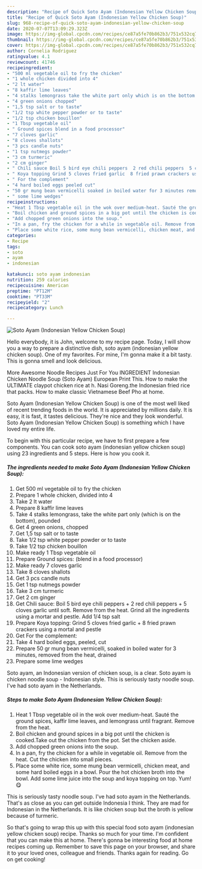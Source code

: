 ```yaml
---
description: "Recipe of Quick Soto Ayam (Indonesian Yellow Chicken Soup)"
title: "Recipe of Quick Soto Ayam (Indonesian Yellow Chicken Soup)"
slug: 968-recipe-of-quick-soto-ayam-indonesian-yellow-chicken-soup
date: 2020-07-07T13:09:29.323Z
image: https://img-global.cpcdn.com/recipes/ce87a5fe70b862b3/751x532cq70/soto-ayam-indonesian-yellow-chicken-soup-recipe-main-photo.jpg
thumbnail: https://img-global.cpcdn.com/recipes/ce87a5fe70b862b3/751x532cq70/soto-ayam-indonesian-yellow-chicken-soup-recipe-main-photo.jpg
cover: https://img-global.cpcdn.com/recipes/ce87a5fe70b862b3/751x532cq70/soto-ayam-indonesian-yellow-chicken-soup-recipe-main-photo.jpg
author: Cornelia Rodriguez
ratingvalue: 4.1
reviewcount: 41746
recipeingredient:
- "500 ml vegetable oil to fry the chicken"
- "1 whole chicken divided into 4"
- "2 lt water"
- "8 kaffir lime leaves"
- "4 stalks lemongrass take the white part only which is on the bottom pounded"
- "4 green onions chopped"
- "1,5 tsp salt or to taste"
- "1/2 tsp white pepper powder or to taste"
- "1/2 tsp chicken bouillon"
- "1 Tbsp vegetable oil"
- " Ground spices blend in a food processor"
- "7 cloves garlic"
- "8 cloves shallots"
- "3 pcs candle nuts"
- "1 tsp nutmegs powder"
- "3 cm turmeric"
- "2 cm ginger"
- " Chili sauce Boil 5 bird eye chili peppers  2 red chili peppers  5 cloves garlic until soft Remove from the heat Grind all the ingredients using a mortar and pestle Add 14 tsp salt"
- " Koya topping Grind 5 cloves fried garlic  8 fried prawn crackers using a mortal and pestle"
- " For the complement"
- "4 hard boiled eggs peeled cut"
- "50 gr mung bean vermicelli soaked in boiled water for 3 minutes removed from the heat drained"
- " some lime wedges"
recipeinstructions:
- "Heat 1 Tbsp vegetable oil in the wok over medium-heat. Sauté the ground spices, kaffir lime leaves, and lemongrass until fragrant. Remove from the heat."
- "Boil chicken and ground spices in a big pot until the chicken is cooked.Take out the chicken from the pot. Set the chicken aside."
- "Add chopped green onions into the soup."
- "In a pan, fry the chicken for a while in vegetable oil. Remove from the heat. Cut the chicken into small pieces."
- "Place some white rice, some mung bean vermicelli, chicken meat, and some hard boiled eggs in a bowl. Pour the hot chicken broth into the bowl. Add some lime juice into the soup and koya topping on top. Yum! 😋"
categories:
- Recipe
tags:
- soto
- ayam
- indonesian

katakunci: soto ayam indonesian 
nutrition: 259 calories
recipecuisine: American
preptime: "PT12M"
cooktime: "PT33M"
recipeyield: "2"
recipecategory: Lunch

---
```



![Soto Ayam (Indonesian Yellow Chicken Soup)](https://img-global.cpcdn.com/recipes/ce87a5fe70b862b3/751x532cq70/soto-ayam-indonesian-yellow-chicken-soup-recipe-main-photo.jpg)

Hello everybody, it is John, welcome to my recipe page. Today, I will show you a way to prepare a distinctive dish, soto ayam (indonesian yellow chicken soup). One of my favorites. For mine, I'm gonna make it a bit tasty. This is gonna smell and look delicious.

More Awesome Noodle Recipes Just For You INGREDIENT Indonesian Chicken Noodle Soup (Soto Ayam) European Print This. How to make the ULTIMATE claypot chicken rice at h. Nasi Goreng.the Indonesian fried rice that packs. How to make classic Vietnamese Beef Pho at home.

Soto Ayam (Indonesian Yellow Chicken Soup) is one of the most well liked of recent trending foods in the world. It is appreciated by millions daily. It is easy, it is fast, it tastes delicious. They're nice and they look wonderful. Soto Ayam (Indonesian Yellow Chicken Soup) is something which I have loved my entire life.


To begin with this particular recipe, we have to first prepare a few components. You can cook soto ayam (indonesian yellow chicken soup) using 23 ingredients and 5 steps. Here is how you cook it.

<!--inarticleads1-->

##### The ingredients needed to make Soto Ayam (Indonesian Yellow Chicken Soup):

1. Get 500 ml vegetable oil to fry the chicken
1. Prepare 1 whole chicken, divided into 4
1. Take 2 lt water
1. Prepare 8 kaffir lime leaves
1. Take 4 stalks lemongrass, take the white part only (which is on the bottom), pounded
1. Get 4 green onions, chopped
1. Get 1,5 tsp salt or to taste
1. Take 1/2 tsp white pepper powder or to taste
1. Take 1/2 tsp chicken bouillon
1. Make ready 1 Tbsp vegetable oil
1. Prepare  Ground spices: (blend in a food processor)
1. Make ready 7 cloves garlic
1. Take 8 cloves shallots
1. Get 3 pcs candle nuts
1. Get 1 tsp nutmegs powder
1. Take 3 cm turmeric
1. Get 2 cm ginger
1. Get  Chili sauce: Boil 5 bird eye chili peppers + 2 red chili peppers + 5 cloves garlic until soft. Remove from the heat. Grind all the ingredients using a mortar and pestle. Add 1/4 tsp salt
1. Prepare  Koya topping: Grind 5 cloves fried garlic + 8 fried prawn crackers using a mortal and pestle
1. Get  For the complement:
1. Take 4 hard boiled eggs, peeled, cut
1. Prepare 50 gr mung bean vermicelli, soaked in boiled water for 3 minutes, removed from the heat, drained
1. Prepare  some lime wedges


Soto ayam, an Indonesian version of chicken soup, is a clear. Soto ayam is chicken noodle soup - Indonesian style. This is seriously tasty noodle soup. I&#39;ve had soto ayam in the Netherlands. 

<!--inarticleads2-->

##### Steps to make Soto Ayam (Indonesian Yellow Chicken Soup):

1. Heat 1 Tbsp vegetable oil in the wok over medium-heat. Sauté the ground spices, kaffir lime leaves, and lemongrass until fragrant. Remove from the heat.
1. Boil chicken and ground spices in a big pot until the chicken is cooked.Take out the chicken from the pot. Set the chicken aside.
1. Add chopped green onions into the soup.
1. In a pan, fry the chicken for a while in vegetable oil. Remove from the heat. Cut the chicken into small pieces.
1. Place some white rice, some mung bean vermicelli, chicken meat, and some hard boiled eggs in a bowl. Pour the hot chicken broth into the bowl. Add some lime juice into the soup and koya topping on top. Yum! 😋


This is seriously tasty noodle soup. I&#39;ve had soto ayam in the Netherlands. That&#39;s as close as you can get outside Indonesia I think. They are mad for Indonesian in the Netherlands. It is like chicken soup but the broth is yellow because of turmeric. 

So that's going to wrap this up with this special food soto ayam (indonesian yellow chicken soup) recipe. Thanks so much for your time. I'm confident that you can make this at home. There's gonna be interesting food at home recipes coming up. Remember to save this page on your browser, and share it to your loved ones, colleague and friends. Thanks again for reading. Go on get cooking!
